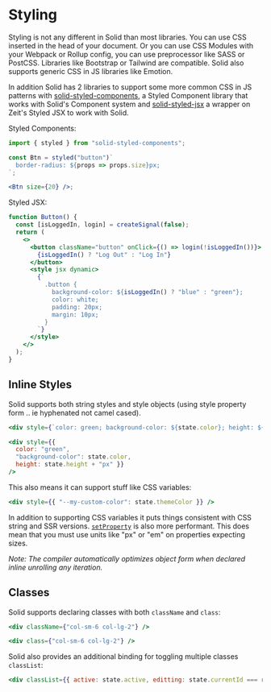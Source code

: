 # Styling

Styling is not any different in Solid than most libraries. You can use CSS inserted in the head of your document. Or you can use CSS Modules with your Webpack or Rollup config, you can use preprocessor like SASS or PostCSS. Libraries like Bootstrap or Tailwind are compatible. Solid also supports generic CSS in JS libraries like Emotion.

In addition Solid has 2 libraries to support some more common CSS in JS patterns with [solid-styled-components](https://github.com/ryansolid/solid/blob/main/packages/solid-styled-components), a Styled Component library that works with Solid's Component system and [solid-styled-jsx](https://github.com/ryansolid/solid/blob/main/packages/solid-styled-jsx) a wrapper on Zeit's Styled JSX to work with Solid.

Styled Components:

```jsx
import { styled } from "solid-styled-components";

const Btn = styled("button")`
  border-radius: ${props => props.size}px;
`;

<Btn size={20} />;
```

Styled JSX:

```jsx
function Button() {
  const [isLoggedIn, login] = createSignal(false);
  return (
    <>
      <button className="button" onClick={() => login(!isLoggedIn())}>
        {isLoggedIn() ? "Log Out" : "Log In"}
      </button>
      <style jsx dynamic>
        {`
          .button {
            background-color: ${isLoggedIn() ? "blue" : "green"};
            color: white;
            padding: 20px;
            margin: 10px;
          }
        `}
      </style>
    </>
  );
}
```

## Inline Styles

Solid supports both string styles and style objects (using style property form .. ie hyphenated not camel cased).

```jsx
<div style={`color: green; background-color: ${state.color}; height: ${state.height}px`} />

<div style={{
  color: "green",
  "background-color": state.color,
  height: state.height + "px" }}
/>
```

This also means it can support stuff like CSS variables:

```jsx
<div style={{ "--my-custom-color": state.themeColor }} />
```

In addition to supporting CSS variables it puts things consistent with CSS string and SSR versions.
[`setProperty`](https://developer.mozilla.org/en-US/docs/Web/API/CSSStyleDeclaration/setProperty) is also more performant. This does mean that you must use units like "px" or "em" on properties expecting sizes.

_Note: The compiler automatically optimizes object form when declared inline unrolling any iteration._

## Classes

Solid supports declaring classes with both `className` and `class`:

```jsx
<div className={"col-sm-6 col-lg-2"} />

<div class={"col-sm-6 col-lg-2"} />
```

Solid also provides an additional binding for toggling multiple classes `classList`:

```jsx
<div classList={{ active: state.active, editting: state.currentId === row.id }} />
```
